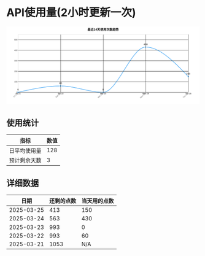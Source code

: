 # API使用量(2小时更新一次)



 ![走势图](./chart.svg)

## 使用统计

| 指标 | 数值 |
|------|------|
| 日平均使用量 | 128 |
| 预计剩余天数 | 3 |

## 详细数据

| 日期 | 还剩的点数 | 当天用的点数 |
|------|------------|-------------|
| 2025-03-25 | 413 | 150 |
| 2025-03-24 | 563 | 430 |
| 2025-03-23 | 993 | 0 |
| 2025-03-22 | 993 | 60 |
| 2025-03-21 | 1053 | N/A |
